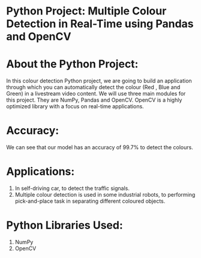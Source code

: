 # Python Project: Multiple Colour Detection in Real-Time using Pandas and OpenCV

# About the Python Project:
In this colour detection Python project, we are going to build an application through which you can automatically detect the colour (Red , Blue and Green) in a livestream video content. 
We will use three main modules for this project. They are NumPy, Pandas and OpenCV. OpenCV is a highly optimized library with a focus on real-time applications.

# Accuracy: 
We can see that our model has an accuracy of 99.7% to detect the colours.

# Applications:
1) In self-driving car, to detect the traffic signals.
2) Multiple colour detection is used in some industrial robots, to performing pick-and-place task in separating different coloured objects.

# Python Libraries Used:
1) NumPy
2) OpenCV
